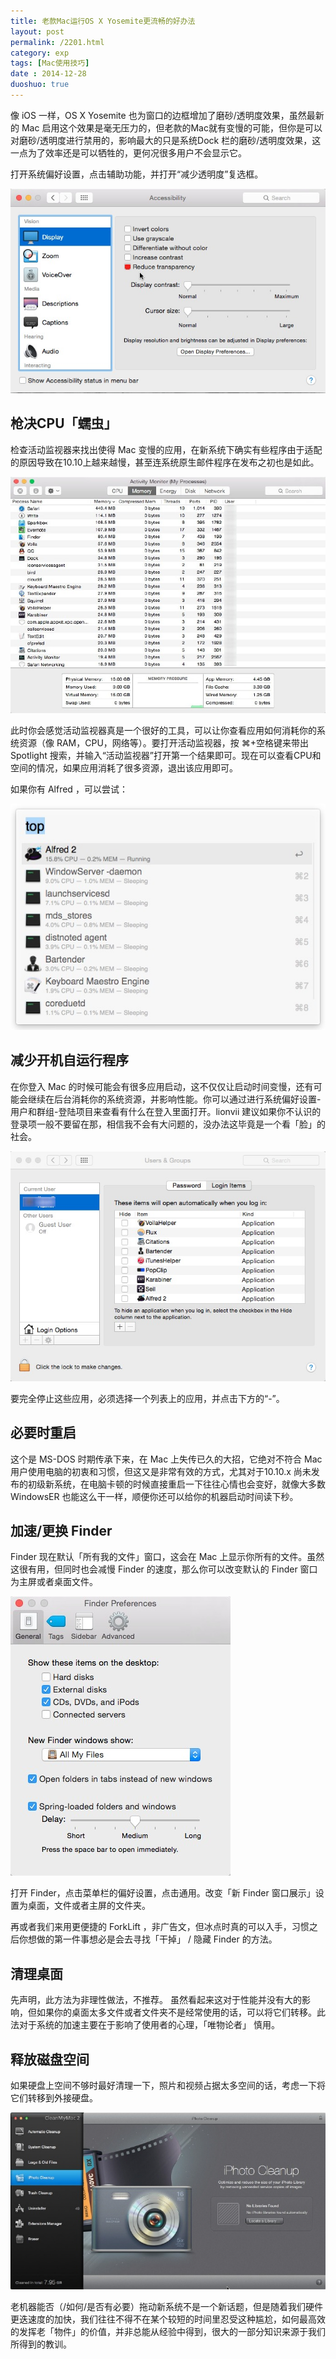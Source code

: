 ```yaml
---
title: 老款Mac运行OS X Yosemite更流畅的好办法
layout: post
permalink: /2201.html
category: exp
tags: [Mac使用技巧]
date : 2014-12-28
duoshuo: true
---
```

像 iOS 一样，OS X Yosemite 也为窗口的边框增加了磨砂/透明度效果，虽然最新的 Mac 启用这个效果是毫无压力的，但老款的Mac就有变慢的可能，但你是可以对磨砂/透明度进行禁用的，影响最大的只是系统Dock 栏的磨砂/透明度效果，这一点为了效率还是可以牺牲的，更何况很多用户不会显示它。

打开系统偏好设置，点击辅助功能，并打开“减少透明度”复选框。

<div class="insert-post-ads">
</div>

![老款Mac运行OS X Yosemite更流畅的好办法][1]

## 枪决CPU「蠕虫」 

检查活动监视器来找出使得 Mac 变慢的应用，在新系统下确实有些程序由于适配的原因导致在10.10上越来越慢，甚至连系统原生邮件程序在发布之初也是如此。

![老款Mac运行OS X Yosemite更流畅的好办法][2]

此时你会感觉活动监视器真是一个很好的工具，可以让你查看应用如何消耗你的系统资源（像 RAM，CPU，网络等）。要打开活动监视器，按 ⌘+空格键来带出 Spotlight 搜索，并输入“活动监视器”打开第一个结果即可。现在可以查看CPU和空间的情况，如果应用消耗了很多资源，退出该应用即可。

如果你有 Alfred ，可以尝试：

![老款Mac运行OS X Yosemite更流畅的好办法][3]

## 减少开机自运行程序

在你登入 Mac 的时候可能会有很多应用启动，这不仅仅让启动时间变慢，还有可能会继续在后台消耗你的系统资源，并影响性能。你可以通过进行系统偏好设置-用户和群组-登陆项目来查看有什么在登入里面打开。lionvii 建议如果你不认识的登录项一般不要留在那，相信我不会有大问题的，没办法这毕竟是一个看「脸」的社会。

![老款Mac运行OS X Yosemite更流畅的好办法][4]

要完全停止这些应用，必须选择一个列表上的应用，并点击下方的“-”。

## 必要时重启 

这个是 MS-DOS 时期传承下来，在 Mac 上失传已久的大招，它绝对不符合 Mac 用户使用电脑的初衷和习惯，但这又是非常有效的方式，尤其对于10.10.x 尚未发布的初级新系统，在电脑卡顿的时候直接重启一下往往心情也会变好，就像大多数 WindowsER 也能这么干一样，顺便你还可以给你的机器启动时间读下秒。

## 加速/更换 Finder

Finder 现在默认「所有我的文件」窗口，这会在 Mac 上显示你所有的文件。虽然这很有用，但同时也会减慢 Finder 的速度，那么你可以改变默认的 Finder 窗口为主屏或者桌面文件。

![老款Mac运行OS X Yosemite更流畅的好办法][5]

打开 Finder，点击菜单栏的偏好设置，点击通用。改变「新 Finder 窗口展示」设置为桌面，文件或者主屏的文件夹。

再或者我们来用更便捷的 ForkLift ，非广告文，但冰点时真的可以入手，习惯之后你想做的第一件事想必是会去寻找「干掉」 / 隐藏 Finder 的方法。

## 清理桌面 

先声明，此方法为非理性做法，不推荐。 虽然看起来这对于性能并没有大的影响，但如果你的桌面太多文件或者文件夹不是经常使用的话，可以将它们转移。此法对于系统的加速主要在于影响了使用者的心理，「唯物论者」 慎用。

## 释放磁盘空间

如果硬盘上空间不够时最好清理一下，照片和视频占据太多空间的话，考虑一下将它们转移到外接硬盘。

![老款Mac运行OS X Yosemite更流畅的好办法][6]

老机器能否（/如何/是否有必要）拖动新系统不是一个新话题，但是随着我们硬件更迭速度的加快，我们往往不得不在某个较短的时间里忍受这种尴尬，如何最高效的发挥老「物件」的价值，并非总能从经验中得到，很大的一部分知识来源于我们所得到的教训。


 [1]: /wp-content/uploads/sinapicv2-backup/2201-ww1-large-005V4vEUjw1enug539i6yj30ij0c175i.jpg
 [2]: /wp-content/uploads/sinapicv2-backup/2201-ww4-large-005V4vEUjw1enug557tggj30j60ee76f.jpg
 [3]: /wp-content/uploads/sinapicv2-backup/2201-ww1-large-005V4vEUjw1enug573w0xj30fk0b6mxy.jpg
 [4]: /wp-content/uploads/sinapicv2-backup/2201-ww3-large-005V4vEUjw1enug59460mj30ij0djq4g.jpg
 [5]: /wp-content/uploads/sinapicv2-backup/2201-ww4-large-005V4vEUjw1enug5ctaftj309s0cfaat.jpg
 [6]: /wp-content/uploads/sinapicv2-backup/2201-ww1-large-005V4vEUjw1enug5a37stj30j60asmy7.jpg


